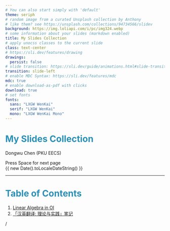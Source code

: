 ```yaml
---
# You can also start simply with 'default'
theme: seriph
# random image from a curated Unsplash collection by Anthony
# like them? see https://unsplash.com/collections/94734566/slidev
background: https://img.loliapi.com/i/pc/img324.webp
# some information about your slides (markdown enabled)
title: My Slides Collection
# apply unocss classes to the current slide
class: text-center
# https://sli.dev/features/drawing
drawings:
  persist: false
# slide transition: https://sli.dev/guide/animations.html#slide-transitions
transition: slide-left
# enable MDC Syntax: https://sli.dev/features/mdc
mdc: true
# enable download-as-pdf with clicks
download: true
# set fonts
fonts:
  sans: "LXGW WenKai"
  serif: "LXGW WenKai"
  mono: "LXGW WenKai Mono"
---
```


# My Slides Collection

Dongwu Chen (PKU EECS)

<div @click="$slidev.nav.next" class="mt-12 py-1" hover:bg="white op-10">
  Press Space for next page <carbon:arrow-right />
</div>

<div class="absolute bottom-2 left-2 text-xs">
  {{ new Date().toLocaleDateString() }}
</div>

<div class="abs-br m-6 text-xl">
  <a href="https://github.com/pare1lel/slides" target="_blank" class="slidev-icon-btn">
    <carbon:logo-github />
  </a>
</div>

---

# Table of Contents

1. [Linear Algebra in OI](https://pare1lel.github.io/slides/la/)
2. [「汉英翻译: 理论与实践」笔记](https://pare1lel.github.io/slides/tr/)

<div class="absolute top-2 right-2 text-xs">
  <SlideCurrentNo /> / <SlidesTotal />
</div>

<style> h1 { color: #2B90B6; } </style>